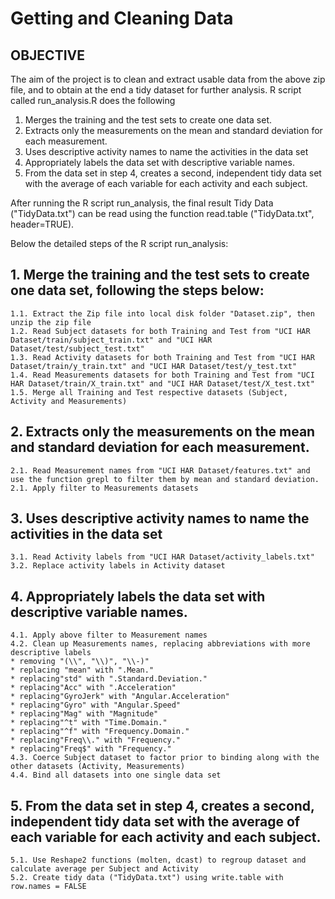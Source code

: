 # Getting and Cleaning Data
## OBJECTIVE

The aim of the project is to clean and extract usable data from the above zip file, and to obtain at the end a tidy dataset for further analysis. 
R script called run_analysis.R does the following
1. Merges the training and the test sets to create one data set. 
2. Extracts only the measurements on the mean and standard deviation for each measurement. 
3. Uses descriptive activity names to name the activities in the data set 
4. Appropriately labels the data set with descriptive variable names. 
5. From the data set in step 4, creates a second, independent tidy data set with the average of each variable for each activity and each subject.

After running the R script run_analysis, the final result Tidy Data ("TidyData.txt") can be read using the function read.table ("TidyData.txt", header=TRUE).

Below the detailed steps of the R script run_analysis:

## 1. Merge the training and the test sets to create one data set, following the steps below:
	1.1. Extract the Zip file into local disk folder "Dataset.zip", then unzip the zip file 
	1.2. Read Subject datasets for both Training and Test from "UCI HAR Dataset/train/subject_train.txt" and "UCI HAR Dataset/test/subject_test.txt"
	1.3. Read Activity datasets for both Training and Test from "UCI HAR Dataset/train/y_train.txt" and "UCI HAR Dataset/test/y_test.txt"
	1.4. Read Measurements datasets for both Training and Test from "UCI HAR Dataset/train/X_train.txt" and "UCI HAR Dataset/test/X_test.txt"
	1.5. Merge all Training and Test respective datasets (Subject, Activity and Measurements)
	
## 2. Extracts only the measurements on the mean and standard deviation for each measurement.	
	2.1. Read Measurement names	from "UCI HAR Dataset/features.txt" and use the function grepl to filter them by mean and standard deviation.
	2.1. Apply filter to Measurements datasets

## 3. Uses descriptive activity names to name the activities in the data set
	3.1. Read Activity labels from "UCI HAR Dataset/activity_labels.txt"
	3.2. Replace activity labels in Activity dataset

## 4. Appropriately labels the data set with descriptive variable names. 
	4.1. Apply above filter to Measurement names 
	4.2. Clean up Measurements names, replacing abbreviations with more descriptive labels	
	* removing "(\\", "\\)", "\\-)"
	* replacing "mean" with ".Mean."
	* replacing"std" with ".Standard.Deviation."
	* replacing"Acc" with ".Acceleration"
	* replacing"GyroJerk" with "Angular.Acceleration"
	* replacing"Gyro" with "Angular.Speed"
	* replacing"Mag" with "Magnitude"
	* replacing"^t" with "Time.Domain."
	* replacing"^f" with "Frequency.Domain."
	* replacing"Freq\\." with "Frequency."
	* replacing"Freq$" with "Frequency."
	4.3. Coerce Subject dataset to factor prior to binding along with the other datasets (Activity, Measurements)
	4.4. Bind all datasets into one single data set	
	
## 5. From the data set in step 4, creates a second, independent tidy data set with the average of each variable for each activity and each subject.
	5.1. Use Reshape2 functions (molten, dcast) to regroup dataset and calculate average per Subject and Activity 
	5.2. Create tidy data ("TidyData.txt") using write.table with row.names = FALSE
